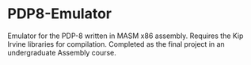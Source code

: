 # PDP8-Emulator
Emulator for the PDP-8 written in MASM x86 assembly.
Requires the Kip Irvine libraries for compilation.
Completed as the final project in an undergraduate Assembly course.
